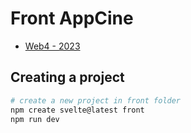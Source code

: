 # Front AppCine

- [Web4 - 2023](https://github.com/fscheidt/web4-23)

## Creating a project

```bash
# create a new project in front folder
npm create svelte@latest front
npm run dev
```

